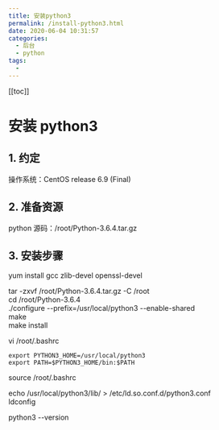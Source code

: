 ```yaml
---
title: 安装python3
permalink: /install-python3.html
date: 2020-06-04 10:31:57
categories:
  - 后台
  - python
tags:
  -
---
```


[[toc]]

# 安装 python3

## 1. 约定

操作系统：CentOS release 6.9 (Final)

## 2. 准备资源

python 源码：/root/Python-3.6.4.tar.gz

## 3. 安装步骤

yum install gcc zlib-devel openssl-devel

tar -zxvf /root/Python-3.6.4.tar.gz -C /root  
cd /root/Python-3.6.4  
./configure --prefix=/usr/local/python3 --enable-shared  
make  
make install

vi /root/.bashrc

```
export PYTHON3_HOME=/usr/local/python3
export PATH=$PYTHON3_HOME/bin:$PATH
```

source /root/.bashrc

echo /usr/local/python3/lib/ > /etc/ld.so.conf.d/python3.conf  
ldconfig

python3 --version
